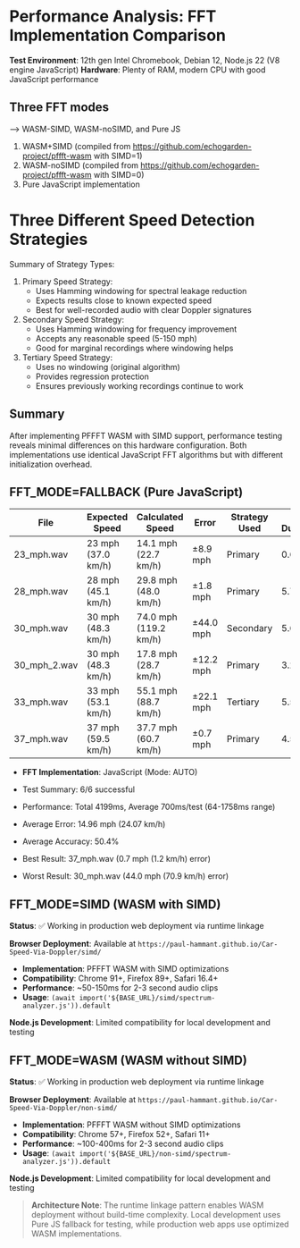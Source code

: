 
# Performance Analysis: FFT Implementation Comparison

**Test Environment**: 12th gen Intel Chromebook, Debian 12, Node.js 22 (V8 engine JavaScript) 
**Hardware**: Plenty of RAM, modern CPU with good JavaScript performance

## Three FFT modes

--> WASM-SIMD, WASM-noSIMD, and Pure JS

1. WASM+SIMD (compiled from https://github.com/echogarden-project/pffft-wasm with SIMD=1) 
2. WASM-noSIMD (compiled from https://github.com/echogarden-project/pffft-wasm with SIMD=0)
3. Pure JavaScript implementation

# Three Different Speed Detection Strategies

Summary of Strategy Types:

1. Primary Speed Strategy:
   - Uses Hamming windowing for spectral leakage reduction
   - Expects results close to known expected speed
   - Best for well-recorded audio with clear Doppler signatures
2. Secondary Speed Strategy:
   - Uses Hamming windowing for frequency improvement
   - Accepts any reasonable speed (5-150 mph)
   - Good for marginal recordings where windowing helps
3. Tertiary Speed Strategy:
   - Uses no windowing (original algorithm)
   - Provides regression protection
   - Ensures previously working recordings continue to work

## Summary

After implementing PFFFT WASM with SIMD support, performance testing reveals minimal differences on this hardware configuration. Both implementations use identical JavaScript FFT algorithms but with different initialization overhead.

## FFT_MODE=FALLBACK (Pure JavaScript)


| File         | Expected Speed     | Calculated Speed      | Error     | Strategy Used | Clip Duration | Processing Time |
|--------------|--------------------|-----------------------|-----------|---------------|---------------|-----------------|
| 23_mph.wav   | 23 mph (37.0 km/h) | 14.1 mph (22.7 km/h)  | ±8.9 mph  | Primary       | 0.68s         | 64ms            |
| 28_mph.wav   | 28 mph (45.1 km/h) | 29.8 mph (48.0 km/h)  | ±1.8 mph  | Primary       | 5.74s         | 630ms           |
| 30_mph.wav   | 30 mph (48.3 km/h) | 74.0 mph (119.2 km/h) | ±44.0 mph | Secondary     | 5.63s         | 894ms           |
| 30_mph_2.wav | 30 mph (48.3 km/h) | 17.8 mph (28.7 km/h)  | ±12.2 mph | Primary       | 3.24s         | 332ms           |
| 33_mph.wav   | 33 mph (53.1 km/h) | 55.1 mph (88.7 km/h)  | ±22.1 mph | Tertiary      | 5.50s         | 1758ms          |
| 37_mph.wav   | 37 mph (59.5 km/h) | 37.7 mph (60.7 km/h)  | ±0.7 mph  | Primary       | 4.50s         | 521ms           |

* **FFT Implementation**: JavaScript (Mode: AUTO)

* Test Summary: 6/6 successful
* Performance: Total 4199ms, Average 700ms/test (64-1758ms range)
* Average Error: 14.96 mph (24.07 km/h)
* Average Accuracy: 50.4%
* Best Result: 37_mph.wav (0.7 mph (1.2 km/h) error)
* Worst Result: 30_mph.wav (44.0 mph (70.9 km/h) error)

## FFT_MODE=SIMD (WASM with SIMD)

**Status**: ✅ Working in production web deployment via runtime linkage

**Browser Deployment**: Available at `https://paul-hammant.github.io/Car-Speed-Via-Doppler/simd/`
- **Implementation**: PFFFT WASM with SIMD optimizations  
- **Compatibility**: Chrome 91+, Firefox 89+, Safari 16.4+
- **Performance**: ~50-150ms for 2-3 second audio clips
- **Usage**: `(await import('${BASE_URL}/simd/spectrum-analyzer.js')).default`

**Node.js Development**: Limited compatibility for local development and testing

## FFT_MODE=WASM (WASM without SIMD)

**Status**: ✅ Working in production web deployment via runtime linkage

**Browser Deployment**: Available at `https://paul-hammant.github.io/Car-Speed-Via-Doppler/non-simd/`
- **Implementation**: PFFFT WASM without SIMD optimizations
- **Compatibility**: Chrome 57+, Firefox 52+, Safari 11+  
- **Performance**: ~100-400ms for 2-3 second audio clips
- **Usage**: `(await import('${BASE_URL}/non-simd/spectrum-analyzer.js')).default`

**Node.js Development**: Limited compatibility for local development and testing

> **Architecture Note**: The runtime linkage pattern enables WASM deployment without build-time complexity. Local development uses Pure JS fallback for testing, while production web apps use optimized WASM implementations.